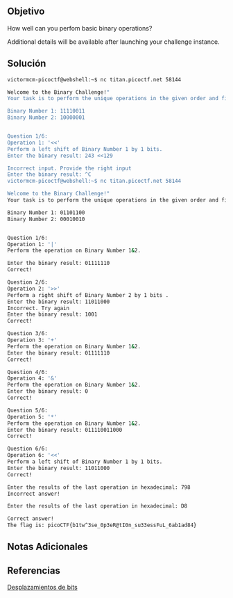 ## Objetivo
How well can you perfom basic binary operations?

Additional details will be available after launching your challenge instance.
## Solución
```bash
victormcm-picoctf@webshell:~$ nc titan.picoctf.net 58144

Welcome to the Binary Challenge!"
Your task is to perform the unique operations in the given order and find the final result in hexadecimal that yields the flag.

Binary Number 1: 11110011
Binary Number 2: 10000001


Question 1/6:
Operation 1: '<<'
Perform a left shift of Binary Number 1 by 1 bits.
Enter the binary result: 243 <<129

Incorrect input. Provide the right input
Enter the binary result: ^C
victormcm-picoctf@webshell:~$ nc titan.picoctf.net 58144

Welcome to the Binary Challenge!"
Your task is to perform the unique operations in the given order and find the final result in hexadecimal that yields the flag.

Binary Number 1: 01101100
Binary Number 2: 00010010


Question 1/6:
Operation 1: '|'
Perform the operation on Binary Number 1&2.

Enter the binary result: 01111110         
Correct!

Question 2/6:
Operation 2: '>>'
Perform a right shift of Binary Number 2 by 1 bits .
Enter the binary result: 11011000
Incorrect. Try again
Enter the binary result: 1001
Correct!

Question 3/6:
Operation 3: '+'
Perform the operation on Binary Number 1&2.
Enter the binary result: 01111110
Correct!

Question 4/6:
Operation 4: '&'
Perform the operation on Binary Number 1&2.
Enter the binary result: 0
Correct!

Question 5/6:
Operation 5: '*'
Perform the operation on Binary Number 1&2.
Enter the binary result: 011110011000
Correct!

Question 6/6:
Operation 6: '<<'
Perform a left shift of Binary Number 1 by 1 bits.
Enter the binary result: 11011000
Correct!

Enter the results of the last operation in hexadecimal: 798
Incorrect answer!

Enter the results of the last operation in hexadecimal: D8

Correct answer!
The flag is: picoCTF{b1tw^3se_0p3eR@tI0n_su33essFuL_6ab1ad84}
```
## Notas Adicionales

## Referencias
[Desplazamientos de bits](https://miniwebtool.com/es/bitwise-calculator/bit-shift/?data_type=2&number=01101100&place=1&operator=Shift+Left)